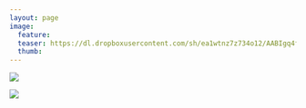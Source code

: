 ```yaml
---
layout: page
image:
  feature:
  teaser: https://dl.dropboxusercontent.com/sh/ea1wtnz7z734o12/AABIgq4foAG4l63yUYM64N5ia/luontokuvat/talvi/3/DS44152-245px.jpg
  thumb:
---
```


[![](https://dl.dropboxusercontent.com/sh/ea1wtnz7z734o12/AAAmp5l1Q4fVWyoIx2JtaujMa/luontokuvat/talvi/3/DS44151-800px.jpg)](https://dl.dropboxusercontent.com/sh/ea1wtnz7z734o12/AACuZ7vnwaNQQKtq_UOxEhFJa/luontokuvat/talvi/3/DS44151.jpg)

[![](https://dl.dropboxusercontent.com/sh/ea1wtnz7z734o12/AAD5Jc0Ly0Mwpd4SkKjOb7yfa/luontokuvat/talvi/3/DS44152-800px.jpg)](https://dl.dropboxusercontent.com/sh/ea1wtnz7z734o12/AAArTZ4uuQG6akLMOXfY-WCMa/luontokuvat/talvi/3/DS44152.jpg)

